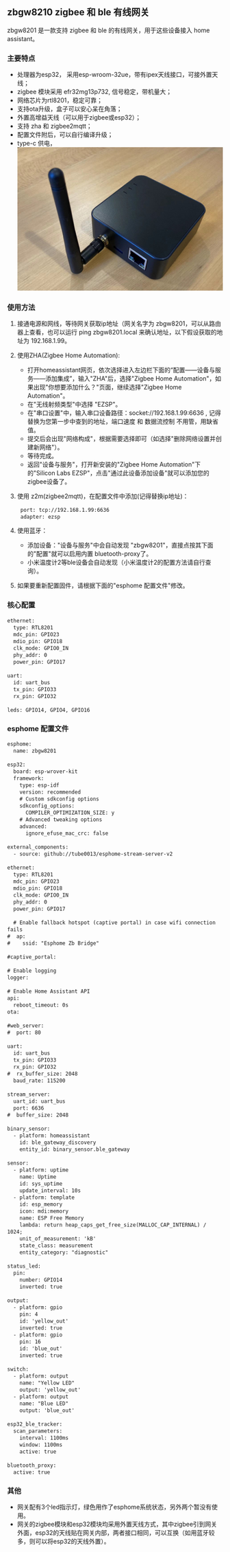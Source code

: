 ## zbgw8210 zigbee 和 ble 有线网关

zbgw8201 是一款支持 zigbee 和 ble 的有线网关，用于这些设备接入 home assistant。

### 主要特点

- 处理器为esp32， 采用esp-wroom-32ue，带有ipex天线接口，可接外置天线；
- zigbee 模块采用 efr32mg13p732, 信号稳定，带机量大；
- 网络芯片为rtl8201，稳定可靠；
- 支持ota升级，盒子可以安心呆在角落；
- 外置高增益天线（可以用于zigbee或esp32）；
- 支持 zha 和 zigbee2mqtt；
- 配置文件附后，可以自行编译升级；
- type-c 供电，![体积小巧](/res/zbgw8201.png "网关照片")

### 使用方法
1. 接通电源和网线，等待网关获取ip地址（网关名字为 zbgw8201，可以从路由器上查看，也可以运行 ping zbgw8201.local 来确认地址，以下假设获取的地址为 192.168.1.99。
2. 使用ZHA(Zigbee Home Automation):
    - 打开homeassistant网页，依次选择进入左边栏下面的“配置——设备与服务——添加集成”，输入"ZHA"后，选择"Zigbee Home Automation"，如果出现"你想要添加什么？"页面，继续选择"Zigbee Home Automation"。
    - 在"无线射频类型"中选择 "EZSP"。
    - 在"串口设置"中，输入串口设备路径：socket://192.168.1.99:6636 , 记得替换为您第一步中查到的地址，端口速度 和 数据流控制 不用管，用缺省值。
    - 提交后会出现"网络构成"，根据需要选择即可（如选择"删除网络设置并创建新网络"）。
    - 等待完成。
    - 返回"设备与服务"，打开新安装的"Zigbee Home Automation"下的"Silicon Labs EZSP"，点击"通过此设备添加设备"就可以添加您的zigbee设备了。
3. 使用 z2m(zigbee2mqtt)，在配置文件中添加(记得替换ip地址)：<br>


        port: tcp://192.168.1.99:6636
        adapter: ezsp


4. 使用蓝牙：
    - 添加设备："设备与服务"中会自动发现 "zbgw8201"，直接点按其下面的"配置"就可以启用内置 bluetooth-proxy了。
    - 小米温度计2等ble设备会自动发现（小米温度计2的配置方法请自行查询）。
5. 如果要重新配置固件，请根据下面的"esphome 配置文件"修改。

### 核心配置
```
ethernet:
  type: RTL8201
  mdc_pin: GPIO23
  mdio_pin: GPIO18
  clk_mode: GPIO0_IN
  phy_addr: 0
  power_pin: GPIO17

uart:
  id: uart_bus
  tx_pin: GPIO33
  rx_pin: GPIO32

leds: GPIO14, GPIO4, GPIO16
```
### esphome 配置文件
```
esphome:
  name: zbgw8201

esp32:
  board: esp-wrover-kit
  framework:
    type: esp-idf
    version: recommended
    # Custom sdkconfig options
    sdkconfig_options:
      COMPILER_OPTIMIZATION_SIZE: y
    # Advanced tweaking options
    advanced:
      ignore_efuse_mac_crc: false

external_components:
  - source: github://tube0013/esphome-stream-server-v2

ethernet:
  type: RTL8201
  mdc_pin: GPIO23
  mdio_pin: GPIO18
  clk_mode: GPIO0_IN
  phy_addr: 0
  power_pin: GPIO17

  # Enable fallback hotspot (captive portal) in case wifi connection fails
#  ap:
#    ssid: "Esphome Zb Bridge"

#captive_portal:

# Enable logging
logger:

# Enable Home Assistant API
api:
  reboot_timeout: 0s
ota:

#web_server:
#  port: 80

uart:
  id: uart_bus
  tx_pin: GPIO33
  rx_pin: GPIO32
#  rx_buffer_size: 2048
  baud_rate: 115200

stream_server:
  uart_id: uart_bus
  port: 6636
#  buffer_size: 2048

binary_sensor:
  - platform: homeassistant
    id: ble_gateway_discovery
    entity_id: binary_sensor.ble_gateway

sensor:
  - platform: uptime
    name: Uptime
    id: sys_uptime
    update_interval: 10s
  - platform: template
    id: esp_memory
    icon: mdi:memory
    name: ESP Free Memory
    lambda: return heap_caps_get_free_size(MALLOC_CAP_INTERNAL) / 1024;
    unit_of_measurement: 'kB'
    state_class: measurement
    entity_category: "diagnostic"

status_led:
  pin: 
    number: GPIO14
    inverted: true

output:
  - platform: gpio
    pin: 4
    id: 'yellow_out'
    inverted: true
  - platform: gpio
    pin: 16
    id: 'blue_out'
    inverted: true

switch:
  - platform: output
    name: "Yellow LED"
    output: 'yellow_out'
  - platform: output
    name: "Blue LED"
    output: 'blue_out'  

esp32_ble_tracker:
  scan_parameters:
    interval: 1100ms
    window: 1100ms
    active: true

bluetooth_proxy:
  active: true
```
### 其他
- 网关配有3个led指示灯，绿色用作了esphome系统状态，另外两个暂没有使用。
- 网关的zigbee模块和esp32模块均采用外置天线方式，其中zigbee引到网关外面，esp32的天线贴在网关内部，两者接口相同，可以互换（如用蓝牙较多，则可以将esp32的天线外置）。
